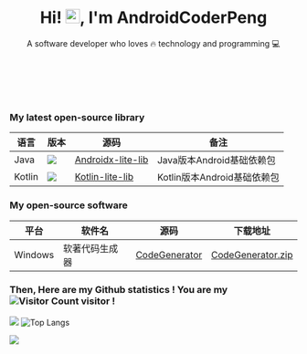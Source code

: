 <!-- 标题 + 个人描述, emoji 取自: http://emojihomepage.com -->
<p align="center">
    <h1 height="200px" align="center">
        Hi! <img src="https://cdn.jsdelivr.net/gh/MaleWeb/picture/images/techblog/hi.gif" width="25" alt="">, I'm AndroidCoderPeng
    </h1>
    <p align="center">A software developer who loves 🔥 technology and programming 💻</p>
</p>

<!-- 
  技术栈标签, 小标签来自: https://shields.io/
  1. shields 链接格式: https://img.shields.io/badge/-{标签文本}-{标签背景色}?style={标签类型}&logo={标签前面 Logo}&logoColor={Logo 颜色}
  2. shields 可选 Logo 列表参考: https://github.com/simple-icons/simple-icons/blob/develop/slugs.md
-->
<div align="center">
    <img src="https://img.shields.io/badge/-Java-B07219?style=flat&logo=oracle&logoColor=white" alt="">
    <img src="https://img.shields.io/badge/-Kotlin-A97BFF?style=flat&logo=kotlin&logoColor=white" alt="">
    <img src="https://img.shields.io/badge/-C Sharp-178600?style=flat&logo=sharp&logoColor=white" alt="">
    <img src="https://img.shields.io/badge/-Swift-F05138?style=flat&logo=swift&logoColor=white" alt="">
</div>
<div align="center">
    <img src="https://img.shields.io/badge/-Android-3DDC84?style=flat&logo=android&logoColor=white" alt="">
    <img src="https://img.shields.io/badge/-Windows-0078D7?style=flat&logo=dotnet&logoColor=white" alt="">
    <img src="https://img.shields.io/badge/-iOS-black?style=flat&logo=apple&logoColor=white" alt="">
</div>
<div align="center">
    <img src="https://img.shields.io/badge/-WPF-512BD4?style=flat&logo=fsharp&logoColor=white" alt="">
    <img src="https://img.shields.io/badge/-Spring Boot-6CB52D?style=flat&logo=springboot&logoColor=white" alt="">
</div>
<div align="center">
    <img src="https://img.shields.io/badge/-JNI-555555?style=flat&logo=c&logoColor=white" alt="">
    <img src="https://img.shields.io/badge/-Qt-2CDE85?style=flat&logo=cplusplus&logoColor=white" alt="">
</div>

### My latest open-source library

| 语言     | 版本                                                                                                                         | 源码                                                                         | 备注                   |
|--------|----------------------------------------------------------------------------------------------------------------------------|----------------------------------------------------------------------------|----------------------|
| Java   | [![](https://jitpack.io/v/AndroidCoderPeng/Androidx-lite-lib.svg)](https://jitpack.io/#AndroidCoderPeng/Androidx-lite-lib) | [Androidx-lite-lib](https://github.com/AndroidCoderPeng/Androidx-lite-lib) | Java版本Android基础依赖包   |
| Kotlin | [![](https://jitpack.io/v/AndroidCoderPeng/Kotlin-lite-lib.svg)](https://jitpack.io/#AndroidCoderPeng/Kotlin-lite-lib)     | [Kotlin-lite-lib](https://github.com/AndroidCoderPeng/Kotlin-lite-lib)     | Kotlin版本Android基础依赖包 |

### My open-source software

| 平台      | 软件名     | 源码                                                                 | 下载地址                                                                                                       |
|---------|---------|--------------------------------------------------------------------|------------------------------------------------------------------------------------------------------------|
| Windows | 软著代码生成器 | [CodeGenerator](https://github.com/AndroidCoderPeng/CodeGenerator) | [CodeGenerator.zip](https://github.com/AndroidCoderPeng/CodeGenerator/blob/main/Example/CodeGenerator.zip) |

### Then, Here are my Github statistics ! You are my ![Visitor Count](https://profile-counter.glitch.me/AndroidCoderPeng/count.svg) visitor !

![](https://github-readme-stats.vercel.app/api?username=AndroidCoderPeng&show_icons=true&theme=aura&hide=issues)
![Top Langs](https://github-readme-stats.vercel.app/api/top-langs/?username=AndroidCoderPeng&layout=compact&theme=aura)

![](https://github-readme-activity-graph.cyclic.app/graph?username=AndroidCoderPeng)
